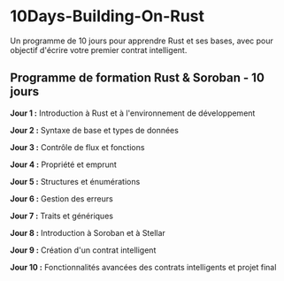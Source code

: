 # 10Days-Building-On-Rust
Un programme de 10 jours pour apprendre Rust et ses bases, avec pour objectif d'écrire votre premier contrat intelligent.

## Programme de formation Rust & Soroban - 10 jours

**Jour 1 :** Introduction à Rust et à l'environnement de développement

**Jour 2 :** Syntaxe de base et types de données

**Jour 3 :** Contrôle de flux et fonctions

**Jour 4 :** Propriété et emprunt

**Jour 5 :** Structures et énumérations

**Jour 6 :** Gestion des erreurs

**Jour 7 :** Traits et génériques

**Jour 8 :** Introduction à Soroban et à Stellar

**Jour 9 :** Création d'un contrat intelligent

**Jour 10 :** Fonctionnalités avancées des contrats intelligents et projet final
